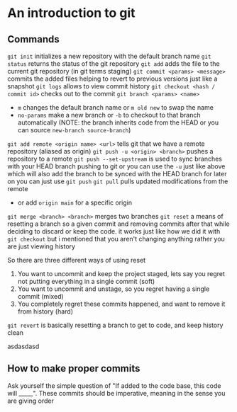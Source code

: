 # An introduction to git

## Commands

`git init` initializes a new repository with the default branch name
`git status` returns the status of the git repository
`git add` adds the file to the current git repository (in git terms staging)
`git commit <params> <message>` commits the added files helping to revert to previous versions just like a snapshot
`git logs` allows to view commit history
`git checkout <hash / commit id>` checks out to the commit
`git branch <params> <name>`

- `m` changes the default branch name or `m old new` to swap the name
- `no-params` make a new branch or `-b` to checkout to that branch automatically (NOTE: the branch inherits code from the HEAD or you can source `new-branch source-branch`)

`git add remote <origin name> <url>` tells git that we have a remote repository (aliased as origin)
`git push -u <origin> <branch>` pushes a repository to a remote
`git push --set-upstream` is used to sync branches with your HEAD branch pushing to git or you can use the `-u` just like above which will also add the branch to be synced with the HEAD branch
for later on you can just use `git push`
`git pull` pulls updated modifications from the remote

- or  add `origin main` for a specific origin

`git merge <branch> <branch>` merges two branches
`git reset` a means of resetting a branch so a given commit and removing commits after that while deciding to discard or keep the code. it works just like how we did it with `git checkout` but i mentioned that you aren't changing anything rather you are just viewing history

So there are three different ways of using reset

1. You want to uncommit and keep the project staged, lets say you regret not putting everything in a single commit (soft)
2. You want to uncommit and unstage, so you regret having a single commit (mixed)
3. You completely regret these commits happened, and want to remove it from history (hard)

`git revert` is basically resetting a branch to get to code, and keep history clean

asdasdasd

## How to make proper commits

Ask yourself the simple question of "If added to the code base, this code will _____". These commits should be imperative, meaning in the sense you are giving order
